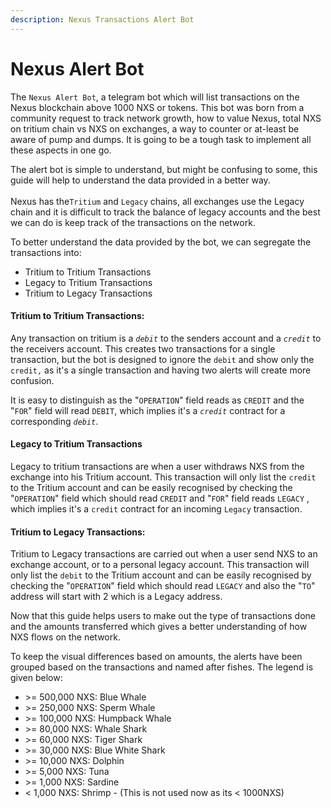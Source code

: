 ```yaml
---
description: Nexus Transactions Alert Bot
---
```


# Nexus Alert Bot

The `Nexus Alert Bot`,  a telegram bot which will list transactions on the Nexus blockchain above 1000 NXS or tokens. This bot was born from a community request to track network growth, how to value Nexus, total NXS on tritium chain vs NXS on exchanges, a way to counter or at-least be aware of pump and dumps. It is going to be a tough task to implement all these aspects in one go.

The alert bot is simple to understand, but might be confusing to some, this guide will help to understand the data provided in a better way.\
\
Nexus has the`Tritium` and `Legacy` chains, all exchanges use the Legacy chain and it is difficult to track the balance of legacy accounts and the best we can do is keep track of the transactions on the network.&#x20;

To better understand the data provided by the bot, we can segregate the transactions into:

* Tritium to Tritium Transactions
* Legacy to Tritium Transactions
* Tritium to Legacy Transactions

#### Tritium to Tritium Transactions:&#x20;

Any transaction on tritium is a _`debit`_ to the senders account and a _`credit`_ to the receivers account. This creates two transactions for a single transaction, but the bot  is designed to ignore the `debit` and show only the `credit,` as it's a single transaction and having two alerts will create more confusion.&#x20;

It is easy to distinguish as  the "`OPERATION`" field reads as `CREDIT` and the "`FOR`" field will read `DEBIT`, which implies it's a _`credit`_ contract for a corresponding _`debit`_. &#x20;

#### Legacy to Tritium Transactions

Legacy to tritium transactions are when a user withdraws NXS from the exchange into his Tritium account. This transaction will only list the `credit` to the Tritium account and can be easily recognised by checking the "`OPERATION`" field which should read `CREDIT` and "`FOR`" field reads  `LEGACY` , which implies it's a `credit` contract for an incoming `Legacy` transaction.

#### Tritium to Legacy Transactions:



Tritium to Legacy  transactions are carried out when a user send NXS to an exchange account, or  to a personal legacy account. This transaction will only list the `debit` to the Tritium account and can be easily recognised by checking the "`OPERATION`" field which should read `LEGACY` and also the "`TO`" address will start with 2 which is a Legacy address.

Now that this guide helps users to make out the type of transactions done and the amounts transferred which gives a better understanding of how NXS flows on the network.

To keep the visual differences based on amounts, the alerts have been grouped based on the transactions and named after fishes. The legend is given below:

* \>= 500,000 NXS:    Blue Whale
* \>= 250,000 NXS:    Sperm Whale
* \>= 100,000 NXS:    Humpback Whale
* \>= 80,000 NXS:      Whale Shark
* \>= 60,000 NXS:      Tiger Shark
* \>= 30,000 NXS:      Blue White Shark
* \>= 10,000 NXS:       Dolphin
* \>= 5,000 NXS:         Tuna
* \>= 1,000 NXS:         Sardine
* < 1,000 NXS:           Shrimp  - (This is not used now as its < 1000NXS)

